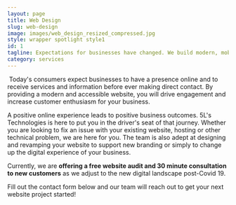 ```yaml
---
layout: page
title: Web Design
slug: web-design
image: images/web_design_resized_compressed.jpg
style: wrapper spotlight style1
id: 1
tagline: Expectations for businesses have changed. We build modern, mobile-ready websites that prime your business for growth and success.
category: services
---
```


<p><span class="image right"><img src="../../images/web-design-276.jpg" alt="" /></span> Today's consumers expect businesses to have a presence online and to receive services and information before ever making direct contact. By providing a modern and accessible website, you will drive engagement and increase customer enthusiasm for your business. 

<p> A positive online experience leads to positive business outcomes. 5L's Technologies is here to put you in the driver's seat of that journey. Whether you are looking to fix an issue with your existing website, hosting or other technical problem, we are here for you. The team is also adept at designing and revamping your website to support new branding or simply to change up the digital experience of your business.</p>

<p>Currently, we are <strong>offering a free website audit and 30 minute consultation to new customers</strong> as we adjust to the new digital landscape post-Covid 19. 
</p>
<p>Fill out the contact form below and our team will reach out to get your next website project started! </p>
